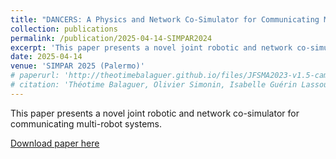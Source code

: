 ```yaml
---
title: "DANCERS: A Physics and Network Co-Simulator for Communicating Multi-Robot Systems"
collection: publications
permalink: /publication/2025-04-14-SIMPAR2024
excerpt: 'This paper presents a novel joint robotic and network co-simulator for communicating multi-robot systems.'
date: 2025-04-14
venue: 'SIMPAR 2025 (Palermo)'
# paperurl: 'http://theotimebalaguer.github.io/files/JFSMA2023-v1.5-camera-ready.pdf'
# citation: 'Théotime Balaguer, Olivier Simonin, Isabelle Guérin Lassous, Isabelle Fantoni. Etat de l’art sur la co-simulation robotique et réseau des systèmes multi-robots. 31èmes Journées Francophones des Systèmes Multi-Agents (JFSM 2023), Jul 2023, Strasbourg, France. ⟨hal-04105508⟩'
---
```


This paper presents a novel joint robotic and network co-simulator for communicating multi-robot systems.

[Download paper here](https://theotimebalaguer.github.io/files/BALAGUER_simpar_2025_v2.pdf)

<!-- Recommended citation: Théotime Balaguer, Olivier Simonin, Isabelle Guérin Lassous, Isabelle Fantoni. Etat de l’art sur la co-simulation robotique et réseau des systèmes multi-robots. 31èmes Journées Francophones des Systèmes Multi-Agents (JFSM 2023), Jul 2023, Strasbourg, France. ⟨hal-04105508⟩ -->